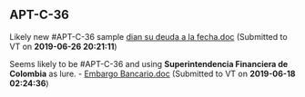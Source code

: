 ## APT-C-36
Likely new #APT-C-36 sample [dian su deuda a la fecha.doc](./7017c6b5a4956fec8f2531596f1ed67105775c10826328b43cbfa006c33ef769.md) (Submitted to VT on **2019-06-26 20:21:11**)

Seems likely to be #APT-C-36 and using **Superintendencia Financiera de Colombia** as lure. - [Embargo Bancario.doc](./380dc1e34c39c41334f69250440554427182c747134bdea1739c31d4b8f1b288.md) (Submitted to VT on **2019-06-18 02:24:36**)

